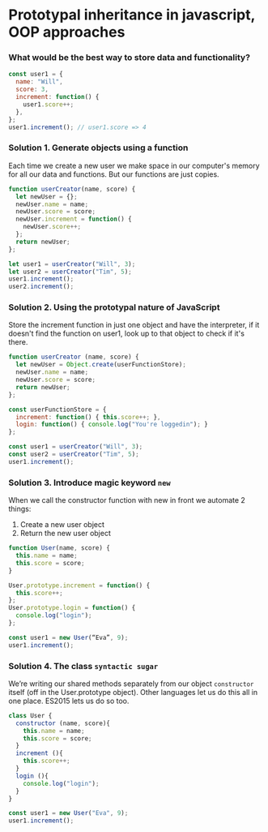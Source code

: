 # Prototypal inheritance in javascript, OOP approaches

### What would be the best way to store data and functionality?

```javascript
const user1 = {
  name: "Will",
  score: 3,
  increment: function() {
    user1.score++;
  },
};
user1.increment(); // user1.score => 4
```

### Solution 1. Generate objects using a function
Each time we create a new user we make space in our computer's memory for all our data and functions. But our functions are just copies.

```javascript
function userCreator(name, score) {
  let newUser = {};
  newUser.name = name;
  newUser.score = score;
  newUser.increment = function() {
    newUser.score++;
  };
  return newUser;
};

let user1 = userCreator("Will", 3);
let user2 = userCreator("Tim", 5);
user1.increment();
user2.increment();
```


### Solution 2. Using the prototypal nature of JavaScript
Store the increment function in just one object and have the interpreter, if it doesn't find the function on user1, look up to that object to check if it's there.

```javascript
function userCreator (name, score) {
  let newUser = Object.create(userFunctionStore);
  newUser.name = name;
  newUser.score = score;
  return newUser;
};

const userFunctionStore = {
  increment: function() { this.score++; },
  login: function() { console.log("You're loggedin"); }
};

const user1 = userCreator("Will", 3);
const user2 = userCreator("Tim", 5);
user1.increment();
```

### Solution 3. Introduce magic keyword `new`
When we call the constructor function with new in front we automate 2 things:
1. Create a new user object
2. Return the new user object

```javascript
function User(name, score) {
  this.name = name;
  this.score = score;
}

User.prototype.increment = function() {
  this.score++;
};
User.prototype.login = function() {
  console.log("login");
};

const user1 = new User(“Eva”, 9);
user1.increment();
```

### Solution 4. The class `syntactic sugar`
We’re writing our shared methods separately from our object `constructor`  itself (off in the User.prototype object). Other languages let us do this all  in one place. ES2015 lets us do so too.

```javascript
class User {
  constructor (name, score){
    this.name = name;
    this.score = score;
  }
  increment (){
    this.score++;
  }
  login (){
    console.log("login");
  }
}

const user1 = new User("Eva", 9);
user1.increment();
```
